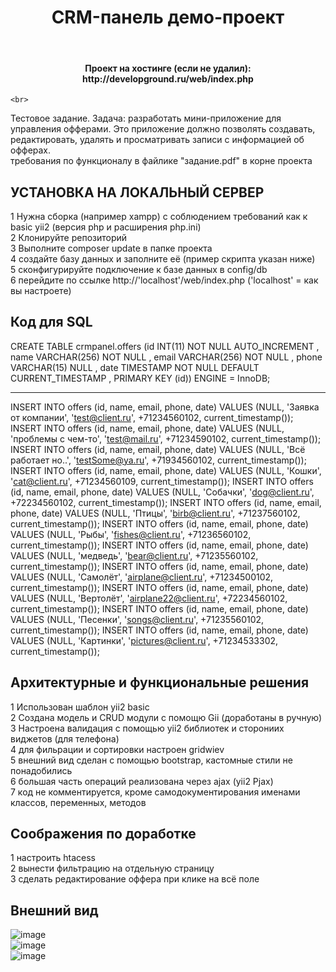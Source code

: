 <p align="center">
    <h1 align="center">CRM-панель демо-проект</h1> <br>
    <h4 align="center">Проект на хостинге (если не удалил): http://developground.ru/web/index.php</h4>
   
    
    <br>
</p>

Тестовое задание. Задача: разработать мини-приложение для управления офферами.
Это приложение должно позволять создавать, редактировать, удалять и просматривать
записи с информацией об офферах. 
<br>
требования по функционалу в файлике "задание.pdf" в корне проекта


УСТАНОВКА НА ЛОКАЛЬНЫЙ СЕРВЕР
------------

1 Нужна сборка (например xampp) с соблюдением требований как к basic yii2 (версия php и расширения php.ini) <br>
2 Клонируйте репозиторий  <br>
3 Выполните composer update в папке проекта <br>
4 создайте базу данных и заполните её (пример скрипта указан ниже) <br>
5 сконфигурируйте подключение к базе данных в config/db <br>
6 перейдите по ссылке http://'localhost'/web/index.php ('localhost' = как вы настроете) <br>


Код для SQL
------------
CREATE TABLE crmpanel.offers (id INT(11) NOT NULL AUTO_INCREMENT , name VARCHAR(256) NOT NULL , email VARCHAR(256) NOT NULL , phone VARCHAR(15) NULL , date TIMESTAMP NOT NULL DEFAULT CURRENT_TIMESTAMP , PRIMARY KEY (id)) ENGINE = InnoDB;

------------
INSERT INTO offers (id, name, email, phone, date) VALUES (NULL, 'Заявка от компании', 'test@client.ru', +71234560102, current_timestamp());
INSERT INTO offers (id, name, email, phone, date) VALUES (NULL, 'проблемы с чем-то', 'test@mail.ru', +71234590102, current_timestamp());
INSERT INTO offers (id, name, email, phone, date) VALUES (NULL, 'Всё работает но..', 'testSome@ya.ru', +71934560102, current_timestamp());
INSERT INTO offers (id, name, email, phone, date) VALUES (NULL, 'Кошки', 'cat@client.ru', +71234560109, current_timestamp());
INSERT INTO offers (id, name, email, phone, date) VALUES (NULL, 'Собачки', 'dog@client.ru', +72234560102, current_timestamp());
INSERT INTO offers (id, name, email, phone, date) VALUES (NULL, 'Птицы', 'birb@client.ru', +71237560102, current_timestamp());
INSERT INTO offers (id, name, email, phone, date) VALUES (NULL, 'Рыбы', 'fishes@client.ru', +71236560102, current_timestamp());
INSERT INTO offers (id, name, email, phone, date) VALUES (NULL, 'медведь', 'bear@client.ru', +71235560102, current_timestamp());
INSERT INTO offers (id, name, email, phone, date) VALUES (NULL, 'Самолёт', 'airplane@client.ru', +71234500102, current_timestamp());
INSERT INTO offers (id, name, email, phone, date) VALUES (NULL, 'Вертолёт', 'airplane22@client.ru', +72234560102, current_timestamp());
INSERT INTO offers (id, name, email, phone, date) VALUES (NULL, 'Песенки', 'songs@client.ru', +71235560102, current_timestamp());
INSERT INTO offers (id, name, email, phone, date) VALUES (NULL, 'Картинки', 'pictures@client.ru', +71234533302, current_timestamp());




Архитектурные и функциональные решения
------------

1 Использован шаблон yii2 basic <br>
2 Создана модель и CRUD модули с помощю Gii (доработаны в ручную) <br>
3 Настроена валидация с помощью yii2 библиотек и сторониих виджетов (для телефона) <br>
4 для фильрации и сортировки настроен gridwiev <br>
5 внешний вид сделан с помощью bootstrap, кастомные стили не понадобились <br>
6 большая часть операций реализована через ajax (yii2 Pjax) <br>
7 код не комментируется, кроме самодокументирования именами классов, переменных, методов <br>

Соображения по доработке
------------

1 настроить htacess <br>
2 вынести фильтрацию на отдельную страницу <br>
3 сделать редактирование оффера при клике на всё поле <br>



Внешний вид
------------
![image](https://github.com/user-attachments/assets/551d08c8-d791-4bca-a004-9270ee985c5b)
<br>
![image](https://github.com/user-attachments/assets/3882d79a-2345-42a1-a994-a8b846876784)
<br>
![image](https://github.com/user-attachments/assets/27a9350f-b2a2-402c-9242-537479a9d5db)

